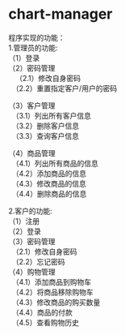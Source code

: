 # chart-manager

程序实现的功能：  
1.管理员的功能:  
（1）登录  
（2）密码管理  
&ensp;&ensp;（2.1）修改自身密码  
&ensp;（2.2）重置指定客户/用户的密码  
    
（3）客户管理  
&ensp;（3.1）列出所有客户信息  
&ensp;（3.2）删除客户信息  
&ensp;（3.3）查询客户信息  
    
 （4）商品管理  
&ensp;（4.1）列出所有商品的信息  
&ensp;（4.2）添加商品的信息  
&ensp;（4.3）修改商品的信息  
&ensp;（4.4）删除商品的信息  

2.客户的功能:  
（1）注册  
（2）登录  
（3）密码管理  
&ensp;（2.1）修改自身密码  
&ensp;（2.2）忘记密码  
（4）购物管理  
&ensp;（4.1）添加商品到购物车  
&ensp;（4.2）将商品移除购物车  
&ensp;（4.3）修改商品的购买数量  
&ensp;（4.4）商品的付款  
&ensp;（4.5）查看购物历史  

